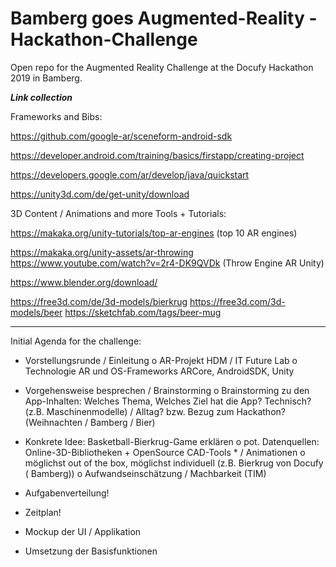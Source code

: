 # Bamberg goes Augmented-Reality - Hackathon-Challenge

Open repo for the Augmented Reality Challenge at the Docufy Hackathon 2019 in Bamberg.


***Link collection***

Frameworks and Bibs:

https://github.com/google-ar/sceneform-android-sdk

https://developer.android.com/training/basics/firstapp/creating-project

https://developers.google.com/ar/develop/java/quickstart

https://unity3d.com/de/get-unity/download

3D Content / Animations and more Tools + Tutorials:

https://makaka.org/unity-tutorials/top-ar-engines  (top 10 AR engines)

https://makaka.org/unity-assets/ar-throwing
https://www.youtube.com/watch?v=2r4-DK9QVDk  (Throw Engine AR Unity)



https://www.blender.org/download/

https://free3d.com/de/3d-models/bierkrug https://free3d.com/3d-models/beer
https://sketchfab.com/tags/beer-mug

___
Initial Agenda for the challenge:

-	Vorstellungsrunde / Einleitung
    o	AR-Projekt HDM / IT Future Lab
    o	Technologie AR und OS-Frameworks ARCore, AndroidSDK, Unity

-	Vorgehensweise besprechen / Brainstorming
    o	Brainstorming zu den App-Inhalten: Welches Thema, Welches Ziel hat die App?
      Technisch? (z.B. Maschinenmodelle) / Alltag? bzw. Bezug zum Hackathon? (Weihnachten / Bamberg / Bier) 
- Konkrete Idee: Basketball-Bierkrug-Game erklären
    o pot. Datenquellen: Online-3D-Bibliotheken + OpenSource CAD-Tools *  / Animationen 
    o möglichst out of the box, möglichst individuell (z.B. Bierkrug von Docufy ( Bamberg))
    o	Aufwandseinschätzung / Machbarkeit (TIM)
    
- Aufgabenverteilung!
-	Zeitplan!
-	Mockup der UI / Applikation
-	Umsetzung der Basisfunktionen

